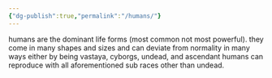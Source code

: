```yaml
---
{"dg-publish":true,"permalink":"/humans/"}
---
```


humans are the dominant life forms (most common not most powerful). they come in many shapes and sizes and can deviate from normality in many ways either by being vastaya, cyborgs, undead, and ascendant humans can reproduce with all aforementioned sub races other than undead.